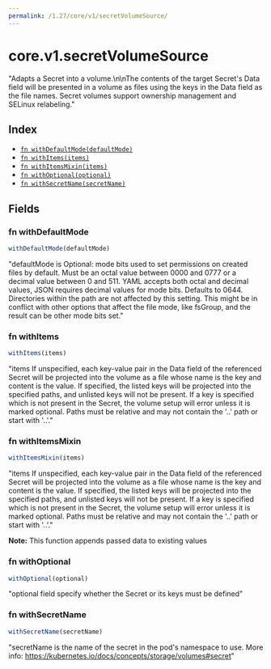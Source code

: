 ```yaml
---
permalink: /1.27/core/v1/secretVolumeSource/
---
```


# core.v1.secretVolumeSource

"Adapts a Secret into a volume.\n\nThe contents of the target Secret's Data field will be presented in a volume as files using the keys in the Data field as the file names. Secret volumes support ownership management and SELinux relabeling."

## Index

* [`fn withDefaultMode(defaultMode)`](#fn-withdefaultmode)
* [`fn withItems(items)`](#fn-withitems)
* [`fn withItemsMixin(items)`](#fn-withitemsmixin)
* [`fn withOptional(optional)`](#fn-withoptional)
* [`fn withSecretName(secretName)`](#fn-withsecretname)

## Fields

### fn withDefaultMode

```ts
withDefaultMode(defaultMode)
```

"defaultMode is Optional: mode bits used to set permissions on created files by default. Must be an octal value between 0000 and 0777 or a decimal value between 0 and 511. YAML accepts both octal and decimal values, JSON requires decimal values for mode bits. Defaults to 0644. Directories within the path are not affected by this setting. This might be in conflict with other options that affect the file mode, like fsGroup, and the result can be other mode bits set."

### fn withItems

```ts
withItems(items)
```

"items If unspecified, each key-value pair in the Data field of the referenced Secret will be projected into the volume as a file whose name is the key and content is the value. If specified, the listed keys will be projected into the specified paths, and unlisted keys will not be present. If a key is specified which is not present in the Secret, the volume setup will error unless it is marked optional. Paths must be relative and may not contain the '..' path or start with '..'."

### fn withItemsMixin

```ts
withItemsMixin(items)
```

"items If unspecified, each key-value pair in the Data field of the referenced Secret will be projected into the volume as a file whose name is the key and content is the value. If specified, the listed keys will be projected into the specified paths, and unlisted keys will not be present. If a key is specified which is not present in the Secret, the volume setup will error unless it is marked optional. Paths must be relative and may not contain the '..' path or start with '..'."

**Note:** This function appends passed data to existing values

### fn withOptional

```ts
withOptional(optional)
```

"optional field specify whether the Secret or its keys must be defined"

### fn withSecretName

```ts
withSecretName(secretName)
```

"secretName is the name of the secret in the pod's namespace to use. More info: https://kubernetes.io/docs/concepts/storage/volumes#secret"